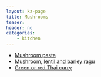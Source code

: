 ```yaml
---
layout: kz-page
title: Mushrooms
teaser: 
header: no
categories:
    - kitchen
---
```


* [Mushroom pasta](/kitchen/mushroom-pasta/)
* [Mushroom, lentil and barley ragu](/kitchen/mushroom-lentil-barley-ragu/)
* [Green or red Thai curry](/kitchen/thai-curry/)
